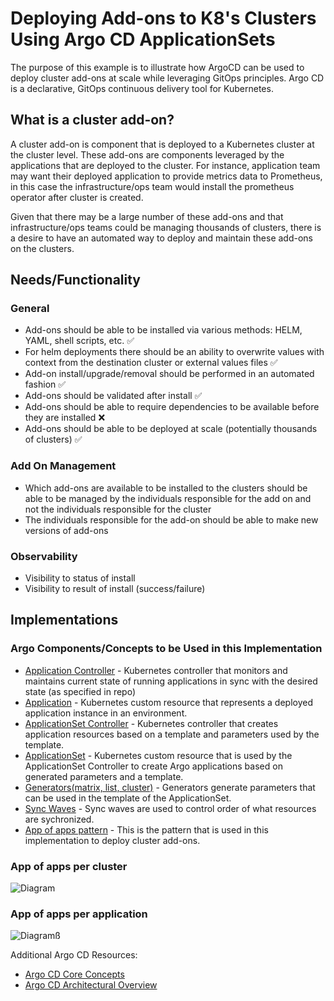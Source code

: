 # Deploying Add-ons to K8's Clusters Using Argo CD ApplicationSets

The purpose of this example is to illustrate how ArgoCD can be used to deploy cluster add-ons at scale while leveraging GitOps principles. Argo CD is a declarative, GitOps continuous delivery tool for Kubernetes.

## What is a cluster add-on?

A cluster add-on is component that is deployed to a Kubernetes cluster at the cluster level.  These add-ons are components leveraged by the applications that are deployed to the cluster.  For instance, application team may want their deployed application to provide metrics data to Prometheus, in this case the infrastructure/ops team would install the prometheus operator after cluster is created.

Given that there may be a large number of these add-ons and that infrastructure/ops teams could be managing thousands of clusters, there is a desire to have an automated way to deploy and maintain these add-ons on the clusters.

## Needs/Functionality

### General

- Add-ons should be able to be installed via various methods: HELM, YAML, shell scripts, etc. :white_check_mark:
- For helm deployments there should be an ability to overwrite values with context from the destination cluster or external values files :white_check_mark:
- Add-on install/upgrade/removal should be performed in an automated fashion :white_check_mark:
- Add-ons should be validated after install :white_check_mark:
- Add-ons should be able to require dependencies to be available before they are installed :x:
- Add-ons should be able to be deployed at scale (potentially thousands of clusters) :white_check_mark:

### Add On Management

- Which add-ons are available to be installed to the clusters should be able to be managed by the individuals responsible for the add on and not the individuals responsible for the cluster
- The individuals responsible for the add-on should be able to make new versions of add-ons

### Observability

- Visibility to status of install
- Visibility to result of install (success/failure)

## Implementations

### Argo Components/Concepts to be Used in this Implementation

- [Application Controller](https://argo-cd.readthedocs.io/en/stable/operator-manual/architecture/#application-controller) - Kubernetes controller that monitors and maintains current state of running applications in sync with the desired state (as specified in repo)
- [Application](https://argo-cd.readthedocs.io/en/stable/operator-manual/declarative-setup/#applications) - Kubernetes custom resource that represents a deployed application instance in an environment.
- [ApplicationSet Controller](https://argo-cd.readthedocs.io/en/stable/operator-manual/applicationset/) - Kubernetes controller that creates application resources based on a template and parameters used by the template.
- [ApplicationSet](https://argo-cd.readthedocs.io/en/stable/operator-manual/applicationset/) - Kubernetes custom resource that is used by the ApplicationSet Controller to create Argo applications based on generated parameters and a template.
- [Generators(matrix, list, cluster)](https://argo-cd.readthedocs.io/en/stable/operator-manual/applicationset/Generators/) - Generators generate parameters that can be used in the template of the ApplicationSet.
- [Sync Waves](https://argo-cd.readthedocs.io/en/stable/user-guide/sync-waves/) - Sync waves are used to control order of what resources are sychronized.
- [App of apps pattern](https://argo-cd.readthedocs.io/en/stable/operator-manual/cluster-bootstrapping/#app-of-apps-pattern) - This is the pattern that is used in this implementation to deploy cluster add-ons.

### App of apps per cluster

![Diagram](app-of-apps-per-cluster/argo-addons.png)

### App of apps per application

![Diagram](app-of-apps-per-add-on/argo-addons.png)ß

Additional Argo CD Resources:

- [Argo CD Core Concepts](https://argo-cd.readthedocs.io/en/stable/core_concepts/)
- [Argo CD Architectural Overview](https://argo-cd.readthedocs.io/en/stable/operator-manual/architecture/)

